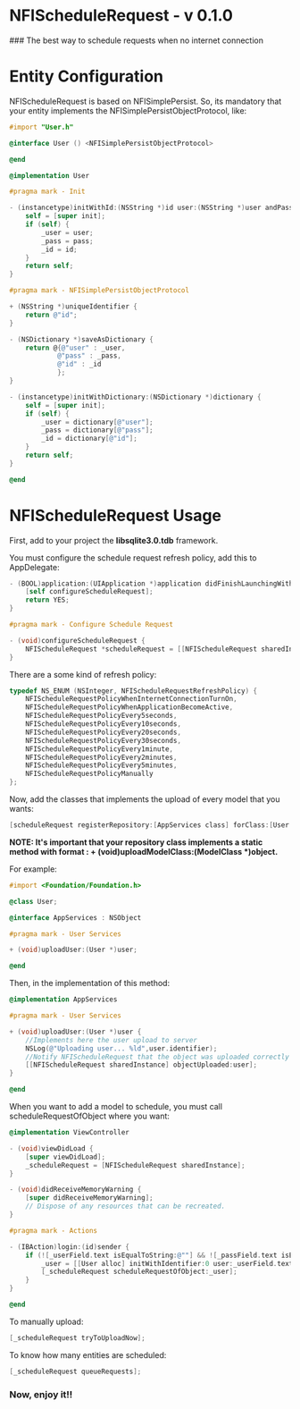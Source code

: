 # NFIScheduleRequest - v 0.1.0

### The best way to schedule requests when no internet connection

# Entity Configuration

NFIScheduleRequest is based on NFISimplePersist. So, its mandatory that your entity implements the NFISimplePersistObjectProtocol, like:

```objective-c
#import "User.h"

@interface User () <NFISimplePersistObjectProtocol> 

@end

@implementation User

#pragma mark - Init

- (instancetype)initWithId:(NSString *)id user:(NSString *)user andPass:(NSString *)pass {
    self = [super init];
    if (self) {
        _user = user;
        _pass = pass;
        _id = id;
    }
    return self;
}

#pragma mark - NFISimplePersistObjectProtocol

+ (NSString *)uniqueIdentifier {
    return @"id";
}

- (NSDictionary *)saveAsDictionary {
    return @{@"user" : _user,
            @"pass" : _pass,
            @"id" : _id
            };
}

- (instancetype)initWithDictionary:(NSDictionary *)dictionary {
    self = [super init];
    if (self) {
        _user = dictionary[@"user"];
        _pass = dictionary[@"pass"];
        _id = dictionary[@"id"];
    }
    return self;
}

@end
```

# NFIScheduleRequest Usage

First, add to your project the <strong>libsqlite3.0.tdb</strong> framework. 

You must configure the schedule request refresh policy, add this to AppDelegate:

```Objective-c
- (BOOL)application:(UIApplication *)application didFinishLaunchingWithOptions:(NSDictionary *)launchOptions {
    [self configureScheduleRequest];
    return YES;
}

#pragma mark - Configure Schedule Request

- (void)configureScheduleRequest {
    NFIScheduleRequest *scheduleRequest = [[NFIScheduleRequest sharedInstance] initWithScheduleRequestRefreshPolicy:NFIScheduleRequestPolicyWhenInternetConnectionTurnOn];
}
```

There are a some kind of refresh policy:

```Objective-c
typedef NS_ENUM (NSInteger, NFIScheduleRequestRefreshPolicy) {
    NFIScheduleRequestPolicyWhenInternetConnectionTurnOn,
    NFIScheduleRequestPolicyWhenApplicationBecomeActive,
    NFIScheduleRequestPolicyEvery5seconds,
    NFIScheduleRequestPolicyEvery10seconds,
    NFIScheduleRequestPolicyEvery20seconds,
    NFIScheduleRequestPolicyEvery30seconds,
    NFIScheduleRequestPolicyEvery1minute,
    NFIScheduleRequestPolicyEvery2minutes,
    NFIScheduleRequestPolicyEvery5minutes,
    NFIScheduleRequestPolicyManually
};
```

Now, add the classes that implements the upload of every model that you wants:

```Objective-c
[scheduleRequest registerRepository:[AppServices class] forClass:[User class]];
```

<strong>NOTE: It's important that your repository class implements a static method with format : + (void)uploadModelClass:(ModelClass *)object.</strong> 

For example:

```Objective-c
#import <Foundation/Foundation.h>

@class User;

@interface AppServices : NSObject

#pragma mark - User Services

+ (void)uploadUser:(User *)user;

@end
```

Then, in the implementation of this method:

```objective-c
@implementation AppServices

#pragma mark - User Services

+ (void)uploadUser:(User *)user {
    //Implements here the user upload to server
    NSLog(@"Uploading user... %ld",user.identifier);
    //Notify NFIScheduleRequest that the object was uploaded correctly
    [[NFIScheduleRequest sharedInstance] objectUploaded:user];
}

@end
```

When you want to add a model to schedule, you must call scheduleRequestOfObject where you want:

```Objective-c
@implementation ViewController

- (void)viewDidLoad {
    [super viewDidLoad];
    _scheduleRequest = [NFIScheduleRequest sharedInstance];
}

- (void)didReceiveMemoryWarning {
    [super didReceiveMemoryWarning];
    // Dispose of any resources that can be recreated.
}

#pragma mark - Actions

- (IBAction)login:(id)sender {
    if (![_userField.text isEqualToString:@""] && ![_passField.text isEqualToString:@""]) {
        _user = [[User alloc] initWithIdentifier:0 user:_userField.text andPass:_userField.text];
        [_scheduleRequest scheduleRequestOfObject:_user];
    }
}

@end
```

To manually upload:

```Objective-c
[_scheduleRequest tryToUploadNow];
```

To know how many entities are scheduled:

```Objective-c
[_scheduleRequest queueRequests];
```

### Now, enjoy it!!
